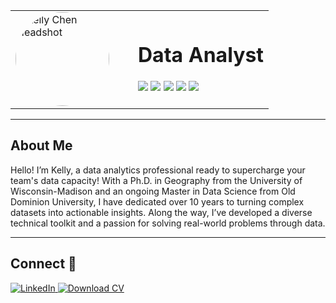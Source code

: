 

<table>
  <tr>
    <td width="180">
      <img src="chen-photo/headshot_circle.png" 
           alt="Kelly Chen Headshot" width="150" style="border-radius:50%">
    </td>
    <td>
      <h1>Data Analyst</h1>
      <p>
        <img src="https://img.shields.io/badge/-Python-3776AB?style=flat&logo=python&logoColor=white">
        <img src="https://img.shields.io/badge/-SQL-4479A1?style=flat&logo=sql&logoColor=white">
        <img src="https://img.shields.io/badge/-Excel-217346?style=flat&logo=microsoft-excel&logoColor=white">
        <img src="https://img.shields.io/badge/-Google_Sheets-34A853?style=flat&logo=google-sheets&logoColor=white">
        <img src="https://img.shields.io/badge/-QGIS-589632?style=flat&logo=qgis&logoColor=white">
      </p>
    </td>
  </tr>
</table>


---

## About Me  
Hello! I’m Kelly, a data analytics professional ready to supercharge your team's data capacity! With a Ph.D. in Geography from the University of Wisconsin-Madison and an ongoing Master in Data Science from Old Dominion University, I have dedicated over 10 years to turning complex datasets into actionable insights. Along the way, I’ve developed a diverse technical toolkit and a passion for solving real-world problems through data.  

---

## Connect 🤝  
<p>
  <a href="https://www.linkedin.com/in/kelly-wanjing-chen-ph-d-36464038/">
    <img src="https://img.shields.io/badge/-LinkedIn-0A66C2?style=flat&logo=linkedin&logoColor=white" alt="LinkedIn">
  </a>
  <a href="./chen-cv.pdf">
    <img src="https://img.shields.io/badge/-Download_CV-6f42c1?style=flat&logo=adobe-acrobat&logoColor=white" alt="Download CV">
  </a>
</p>
